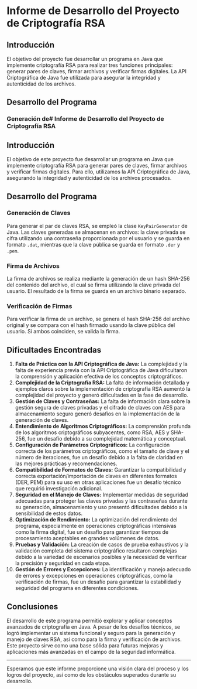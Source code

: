 # Informe de Desarrollo del Proyecto de Criptografía RSA

## Introducción

El objetivo del proyecto fue desarrollar un programa en Java que implemente criptografía RSA para realizar tres funciones principales: generar pares de claves, firmar archivos y verificar firmas digitales. La API Criptográfica de Java fue utilizada para asegurar la integridad y autenticidad de los archivos.

## Desarrollo del Programa

### Generación de# Informe de Desarrollo del Proyecto de Criptografía RSA

## Introducción

El objetivo de este proyecto fue desarrollar un programa en Java que implemente criptografía RSA para generar pares de claves, firmar archivos y verificar firmas digitales. Para ello, utilizamos la API Criptográfica de Java, asegurando la integridad y autenticidad de los archivos procesados.

## Desarrollo del Programa

### Generación de Claves

Para generar el par de claves RSA, se empleó la clase `KeyPairGenerator` de Java. Las claves generadas se almacenan en archivos: la clave privada se cifra utilizando una contraseña proporcionada por el usuario y se guarda en formato `.dat`, mientras que la clave pública se guarda en formato `.der` y `.pem`.

### Firma de Archivos

La firma de archivos se realiza mediante la generación de un hash SHA-256 del contenido del archivo, el cual se firma utilizando la clave privada del usuario. El resultado de la firma se guarda en un archivo binario separado. 

### Verificación de Firmas

Para verificar la firma de un archivo, se genera el hash SHA-256 del archivo original y se compara con el hash firmado usando la clave pública del usuario. Si ambos coinciden, se valida la firma.

## Dificultades Encontradas

1. **Falta de Práctica con la API Criptográfica de Java:** La complejidad y la falta de experiencia previa con la API Criptográfica de Java dificultaron la comprensión y aplicación efectiva de los conceptos criptográficos.
2. **Complejidad de la Criptografía RSA:** La falta de información detallada y ejemplos claros sobre la implementación de criptografía RSA aumentó la complejidad del proyecto y generó dificultades en la fase de desarrollo.
3. **Gestión de Claves y Contraseñas:** La falta de información clara sobre la gestión segura de claves privadas y el cifrado de claves con AES para almacenamiento seguro generó desafíos en la implementación de la generación de claves.
4. **Entendimiento de Algoritmos Criptográficos:** La comprensión profunda de los algoritmos criptográficos subyacentes, como RSA, AES y SHA-256, fue un desafío debido a su complejidad matemática y conceptual.
5. **Configuración de Parámetros Criptográficos:** La configuración correcta de los parámetros criptográficos, como el tamaño de clave y el número de iteraciones, fue un desafío debido a la falta de claridad en las mejores prácticas y recomendaciones.
6. **Compatibilidad de Formatos de Claves:** Garantizar la compatibilidad y correcta exportación/importación de claves en diferentes formatos (DER, PEM) para su uso en otras aplicaciones fue un desafío técnico que requirió investigación adicional.
7. **Seguridad en el Manejo de Claves:** Implementar medidas de seguridad adecuadas para proteger las claves privadas y las contraseñas durante su generación, almacenamiento y uso presentó dificultades debido a la sensibilidad de estos datos.
8. **Optimización de Rendimiento:** La optimización del rendimiento del programa, especialmente en operaciones criptográficas intensivas como la firma digital, fue un desafío para garantizar tiempos de procesamiento aceptables en grandes volúmenes de datos.
9. **Pruebas y Validación:** La creación de casos de prueba exhaustivos y la validación completa del sistema criptográfico resultaron complejas debido a la variedad de escenarios posibles y la necesidad de verificar la precisión y seguridad en cada etapa.
10. **Gestión de Errores y Excepciones:** La identificación y manejo adecuado de errores y excepciones en operaciones criptográficas, como la verificación de firmas, fue un desafío para garantizar la estabilidad y seguridad del programa en diferentes condiciones.


## Conclusiones

El desarrollo de este programa permitió explorar y aplicar conceptos avanzados de criptografía en Java. A pesar de los desafíos técnicos, se logró implementar un sistema funcional y seguro para la generación y manejo de claves RSA, así como para la firma y verificación de archivos. Este proyecto sirve como una base sólida para futuras mejoras y aplicaciones más avanzadas en el campo de la seguridad informática.

---

Esperamos que este informe proporcione una visión clara del proceso y los logros del proyecto, así como de los obstáculos superados durante su desarrollo.
